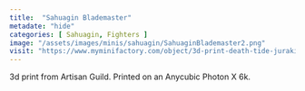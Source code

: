 ```yaml
---
title:  "Sahuagin Blademaster"
metadate: "hide"
categories: [ Sahuagin, Fighters ]
image: "/assets/images/minis/sahuagin/SahuaginBlademaster2.png"
visit: "https://www.myminifactory.com/object/3d-print-death-tide-jurakins-presupported-122025"
---
```

3d print from Artisan Guild. 
Printed on an Anycubic Photon X 6k.